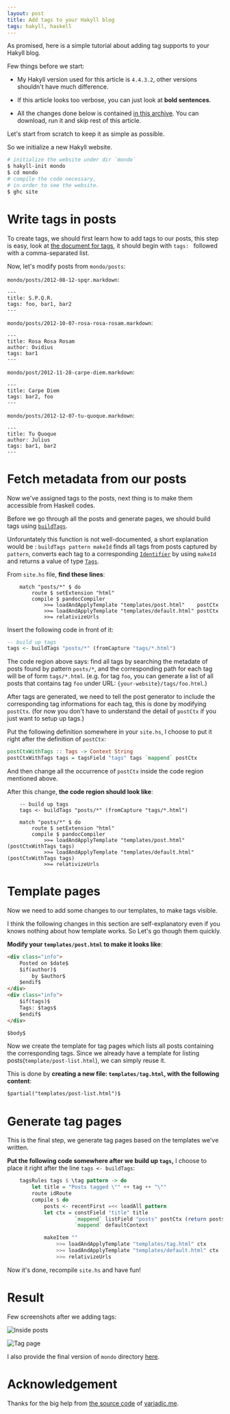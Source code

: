 ```yaml
---
layout: post
title: Add tags to your Hakyll blog
tags: hakyll, haskell
---
```


As promised, here is a simple tutorial about adding tag supports
to your Hakyll blog.

Few things before we start:

* My Hakyll version used for this article is
`4.4.3.2`, other versions shouldn\'t have much difference.

* If this article looks too verbose, you can just look at
**bold sentences**.

* All the changes done below is contained [in this archive](/assets/add-tags-mondo.tar.bz2). You can download, run it and skip rest of this article.

Let\'s start from scratch to keep it as simple as possible.

So we initialize a new Hakyll website.

```bash
# initialize the website under dir `mondo`
$ hakyll-init mondo
$ cd mondo
# compile the code necessary,
# in order to see the website.
$ ghc site
```

# Write tags in posts

To create tags, we should first learn how to add tags to our posts,
this step is easy, look at
[the document for tags](https://hackage.haskell.org/package/hakyll-4.4.3.2/docs/Hakyll-Web-Tags.html), it should begin with `tags: ` followed with a comma-separated list.


Now, let\'s modify posts from `mondo/posts`:

`mondo/posts/2012-08-12-spqr.markdown`:

```
---
title: S.P.Q.R.
tags: foo, bar1, bar2
---
```

`mondo/posts/2012-10-07-rosa-rosa-rosam.markdown`:

```
---
title: Rosa Rosa Rosam
author: Ovidius
tags: bar1
---
```

`mondo/post/2012-11-28-carpe-diem.markdown`:

```
---
title: Carpe Diem
tags: bar2, foo
---
```

`mondo/posts/2012-12-07-tu-quoque.markdown`:

```
---
title: Tu Quoque
author: Julius
tags: bar1, bar2
---
```

# Fetch metadata from our posts

Now we\'ve assigned tags to the posts,
next thing is to make them accessible from Haskell codes.

Before we go through all the posts and generate pages,
we should build tags using
[`buildTags`](https://hackage.haskell.org/package/hakyll-4.4.3.2/docs/Hakyll-Web-Tags.html#v:buildTags).

Unforuntately this function is not well-documented,
a short explanation would be :
`buildTags pattern makeId` finds all tags from posts captured by `pattern`,
converts each tag to a corresponding
[`Identifier`](https://hackage.haskell.org/package/hakyll-4.4.3.2/docs/Hakyll-Core-Identifier.html#t:Identifier) by using `makeId`
and returns a value of type
[`Tags`](https://hackage.haskell.org/package/hakyll-4.4.3.2/docs/Hakyll-Web-Tags.html#t:Tags).

From `site.hs` file, **find these lines**:

```{.haskell .numberLines startFrom="24"}
    match "posts/*" $ do
        route $ setExtension "html"
        compile $ pandocCompiler
            >>= loadAndApplyTemplate "templates/post.html"    postCtx
            >>= loadAndApplyTemplate "templates/default.html" postCtx
            >>= relativizeUrls
```

Insert the following code in front of it:

```haskell
-- build up tags
tags <- buildTags "posts/*" (fromCapture "tags/*.html")
```

The code region above says: find all tags by searching the metadate of
posts found by pattern `posts/*`,
and the corresponding path for each tag will be of form `tags/*.html`.
(e.g. for tag `foo`, you can generate a list of all posts that contains tag `foo`
under URL: `{your-website}/tags/foo.html`.)

After tags are generated, we need to tell the post generator to include
the corresponding tag informations for each tag, this is done by modifying `postCtx`.
(for now you don\'t have to understand the detail of `postCtx` if you just want to
setup up tags.)

Put the following definition somewhere in your `site.hs`,
I choose to put it right after the definition of `postCtx`:

```haskell
postCtxWithTags :: Tags -> Context String
postCtxWithTags tags = tagsField "tags" tags `mappend` postCtx
```

And then change all the occurrence of `postCtx` inside the code region mentioned above.

After this change, **the code region should look like**:

```{.haskell .numberLines startFrom="24"}
    -- build up tags
    tags <- buildTags "posts/*" (fromCapture "tags/*.html")

    match "posts/*" $ do
        route $ setExtension "html"
        compile $ pandocCompiler
            >>= loadAndApplyTemplate "templates/post.html"    (postCtxWithTags tags)
            >>= loadAndApplyTemplate "templates/default.html" (postCtxWithTags tags)
            >>= relativizeUrls
```

# Template pages

Now we need to add some changes to our templates,
to make tags visible.

I think the following changes in this section
are self-explanatory even if you knows nothing about
how template works. So Let\'s go though them quickly.

**Modify your `templates/post.html` to make it looks like**:

```html
<div class="info">
    Posted on $date$
    $if(author)$
        by $author$
    $endif$
</div>
<div class="info">
    $if(tags)$
    Tags: $tags$
    $endif$
</div>

$body$
```

Now we create the template for tag pages which
lists all posts containing the corresponding tags.
Since we already have a template for listing posts(`template/post-list.html`),
we can simply reuse it.

This is done by **creating a new file: `templates/tag.html`,
with the following content**:

```html
$partial("templates/post-list.html")$
```

# Generate tag pages

This is the final step, we generate tag pages based on the templates we\'ve written.

**Put the following code somewhere after we build up `tags`,**
I choose to place it right after the line `tags <- buildTags`:

```haskell
    tagsRules tags $ \tag pattern -> do
        let title = "Posts tagged \"" ++ tag ++ "\""
        route idRoute
        compile $ do
            posts <- recentFirst =<< loadAll pattern
            let ctx = constField "title" title
                      `mappend` listField "posts" postCtx (return posts)
                      `mappend` defaultContext

            makeItem ""
                >>= loadAndApplyTemplate "templates/tag.html" ctx
                >>= loadAndApplyTemplate "templates/default.html" ctx
                >>= relativizeUrls

```

Now it\'s done, recompile `site.hs` and have fun!

# Result

Few screenshots after we adding tags:

![Inside posts](/assets/add-tags-result-1.jpg)

![Tag page](/assets/add-tags-result-2.jpg)

I also provide the final version of `mondo` directory
[here](/assets/add-tags-mondo.tar.bz2).

# Acknowledgement

Thanks for the big help from
[the source code](https://github.com/eakron/variadic.me)
of [variadic.me](https://variadic.me/).

